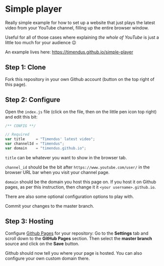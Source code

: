 # Simple player

Really simple example for how to set up a website that just plays the latest
video from your YouTube channel, filling up the entire browser window.

Useful for all of those cases where explaining *the whole of YouTube* is just a
little too much for your audience 😉

An example lives here: https://timendus.github.io/simple-player

## Step 1: Clone

Fork this repository in your own Github account (button on the top right of this
page).

## Step 2: Configure

Open the `index.js` file (click on the file, then on the little pen icon top
right) and edit this bit:

```javascript
/** CONFIG **/

// Required
var title     = "Timendus' latest video";
var channelId = "Timendus";
var domain    = "timendus.github.io";
```

`title` can be whatever you want to show in the browser tab.

`channel_id` should be the bit after `https://www.youtube.com/user/` in the
browser URL bar when you visit your channel page.

`domain` should be the domain you host this page on. If you host it on Github
pages, as per this instruction, then change it it `<your username>.github.io`.

There are also some optional configuration options to play with.

Commit your changes to the master branch.

## Step 3: Hosting

Configure [Github Pages](https://pages.github.com/) for your repository: Go to
the **Settings** tab and scroll down to the **GitHub Pages** section. Then
select the **master branch** source and click on the **Save** button.

Github should now tell you where your page is hosted. You can also configure
your own custom domain there.
